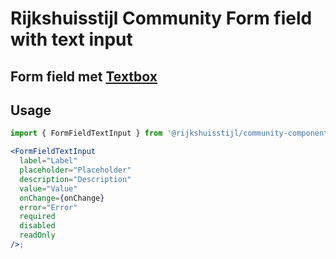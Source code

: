 <!-- @license CC0-1.0 -->

# Rijkshuisstijl Community Form field with text input

## Form field met [Textbox](/docs/rijkshuisstijl-textbox--docs)

## Usage

```jsx
import { FormFieldTextInput } from '@rijkshuisstijl/community-components';

<FormFieldTextInput
  label="Label"
  placeholder="Placeholder"
  description="Description"
  value="Value"
  onChange={onChange}
  error="Error"
  required
  disabled
  readOnly
/>;
```
